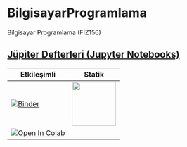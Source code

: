 # BilgisayarProgramlama
Bilgisayar Programlama (FİZ156)

## [Jüpiter Defterleri (Jupyter Notebooks)](https://jupyter.org/)

| Etkileşimli  | Statik   |
|---|---|
| [![Binder](https://mybinder.org/badge_logo.svg)](https://mybinder.org/v2/gh/mkarakoc/BilgisayarProgramlama/master) | [<img width=100 src='https://nbviewer.jupyter.org/static/img/nav_logo.svg'>](https://nbviewer.jupyter.org/github/mkarakoc/BilgisayarProgramlama/tree/master/dersnotlari) |
|[![Open In Colab](https://colab.research.google.com/assets/colab-badge.svg)](https://colab.research.google.com/github/mkarakoc/BilgisayarProgramlama)| |




